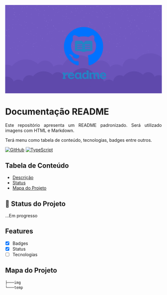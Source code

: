 <p width="100%" align="center"> 
    <img src="./img/logo.png" alt="logo" width="600px">
</p>

<p id="descricao"></p>

# Documentação README

<p align="justify">
Este repositório apresenta um README padronizado.
Será utilizado imagens com HTML e Markdown.

Terá menu como tabela de conteúdo, tecnologias, badges entre outros.
</p>

[![GitHub](https://img.shields.io/badge/--181717?logo=github&logoColor=ffffff)](https://github.com/) [![TypeScript](https://img.shields.io/badge/--3178C6?logo=typescript&logoColor=ffffff)](https://www.typescriptlang.org/)


## Tabela de Conteúdo
<ul>
    <li><a href="#descricao">Descrição</a></li>
    <li><a href="#status">Status</a></li>
    <li><a href="#mapa">Mapa do Projeto</a></li>
</ul>

<p id="status">

## :rocket: Status do Projeto
...Em progresso
</p>

## Features
- [X] Badges
- [X] Status
- [ ] Tecnologias

<p id="mapa"></p>

## Mapa do Projeto

```.
├───img
└───temp
```